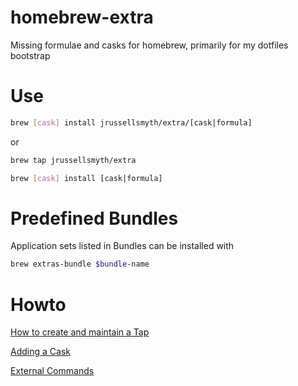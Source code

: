# homebrew-extra
Missing formulae and casks for homebrew, primarily for my dotfiles bootstrap

# Use
```bash
brew [cask] install jrussellsmyth/extra/[cask|formula]
```

or

```bash
brew tap jrussellsmyth/extra

brew [cask] install [cask|formula]
```

# Predefined Bundles
Application sets listed in Bundles can be installed with

```bash
brew extras-bundle $bundle-name
```

# Howto
[How to create and maintain a Tap](https://github.com/Homebrew/brew/blob/master/docs/How-to-Create-and-Maintain-a-Tap.md)

[Adding a Cask](https://github.com/Homebrew/homebrew-cask/blob/master/doc/development/adding_a_cask.md)

[External Commands](https://github.com/Homebrew/brew/blob/master/docs/External-Commands.md)
